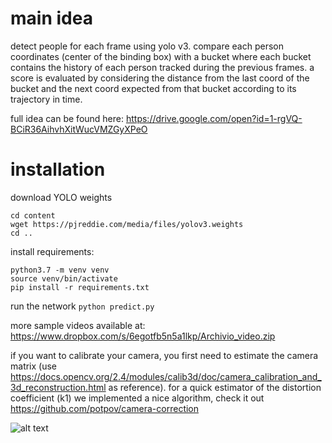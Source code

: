 # main idea

detect people for each frame using yolo v3.
compare each person coordinates (center of the binding box) with a bucket 
where each bucket contains the history of each person tracked during the previous frames.
a score is evaluated by considering the distance from the last coord of the 
bucket and the next coord expected from that bucket according to its trajectory in time.

full idea can be found here: https://drive.google.com/open?id=1-rgVQ-BCiR36AihvhXitWucVMZGyXPeO

# installation

download YOLO weights
```
cd content
wget https://pjreddie.com/media/files/yolov3.weights
cd ..
```

install requirements:
```
python3.7 -m venv venv
source venv/bin/activate
pip install -r requirements.txt
```

run the network
``` python predict.py ```

more sample videos available at: https://www.dropbox.com/s/6egotfb5n5a1lkp/Archivio_video.zip

if you want to calibrate your camera, you first need to estimate the camera matrix
(use https://docs.opencv.org/2.4/modules/calib3d/doc/camera_calibration_and_3d_reconstruction.html as 
reference). for a quick estimator of the distortion coefficient (k1) we implemented a nice algorithm, 
check it out https://github.com/potpov/camera-correction

![alt text](https://i.ibb.co/zFJxDQx/example.png)

